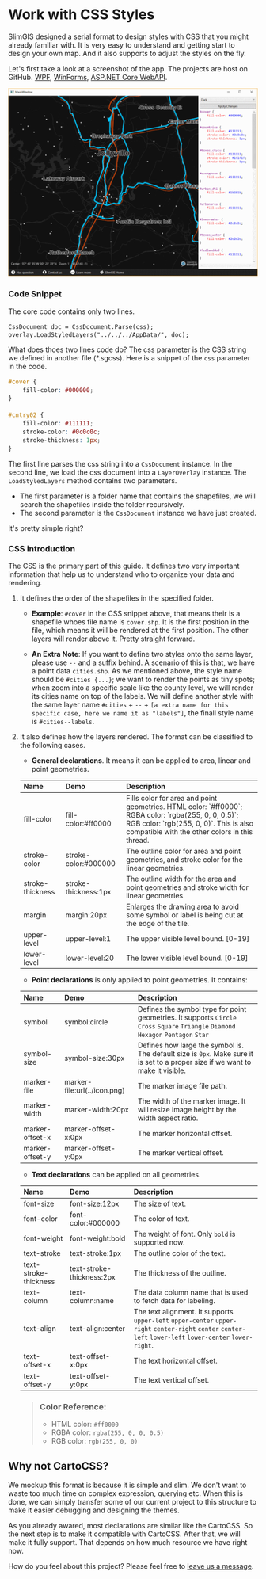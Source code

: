 # Work with CSS Styles

SlimGIS designed a serial format to design styles with CSS that you might already familiar with. It is very easy to understand and getting start to design your own map. And it also supports to adjust the styles on the fly.

Let's first take a look at a screenshot of the app. The projects are host on GitHub. [WPF](https://github.com/SlimGIS/BeautifyMapForWpf), [WinForms](https://github.com/SlimGIS/BeautifulMapForWinForms), [ASP.NET Core WebAPI](https://github.com/SlimGIS/BeautifyMap-WebAPI-DotNetCore).

![wpf-design-with-css](https://github.com/SlimGIS/BeautifyMapForWpf/raw/master/Screenshots/Screenshot-Preview.png)

### Code Snippet

The core code contains only two lines.

```
CssDocument doc = CssDocument.Parse(css);
overlay.LoadStyledLayers("../../../AppData/", doc);
```

What does thoes two lines code do? The css parameter is the CSS string we defined in another file (*.sgcss). Here is a snippet of the `css` parameter in the code.

```css
#cover {
	fill-color: #000000;
}

#cntry02 {
    fill-color: #111111;
    stroke-color: #0c0c0c;
    stroke-thickness: 1px;
}
```

The first line parses the css string into a `CssDocument` instance. In the second line, we load the css document into a `LayerOverlay` instance. The `LoadStyledLayers` method contains two parameters. 

- The first parameter is a folder name that contains the shapefiles, we will search the shapefiles inside the folder recursively.
- The second parameter is the `CssDocument` instance we have just created. 
 
It's pretty simple right?

### CSS introduction

The CSS is the primary part of this guide. It defines two very important information that help us to understand who to organize your data and rendering.

1. It defines the order of the shapefiles in the specified folder. 
    - **Example**: `#cover` in the CSS snippet above, that means their is a shapefile whoes file name is `cover.shp`. It is the first position in the file, which means it will be rendered at the first position. The other layers will render above it. Pretty straight forward. 

    - **An Extra Note**: If you want to define two styles onto the same layer, please use `--` and a suffix behind. A scenario of this is that, we have a point data `cities.shp`. As we mentioned above, the style name should be `#cities {...}`; we want to render the points as tiny spots; when zoom into a specific scale like the county level, we will render its cities name on top of the labels. We will define another style with the same layer name `#cities` + `--` + `[a extra name for this specific case, here we name it as "labels"]`, the finall style name is `#cities--labels`.
    
2. It also defines how the layers rendered. The format can be classified to the following cases.
    - **General declarations**. It means it can be applied to area, linear and point geometries.
    <table class="table table-bordered">
        <thead>
            <tr>
                <th>Name</th>
                <th>Demo</th>
                <th>Description</th>
            </tr>
        </thead>
        <tbody>
            <tr>
                <td>fill-color</td>
                <td>fill-color:#ff0000</td>
                <td>Fills color for area and point geometries. HTML color: `#ff0000`; RGBA color: `rgba(255, 0, 0, 0.5)`; RGB color: `rgb(255, 0, 0)`. This is also compatible with the other colors in this thread.</td>
            </tr>
            <tr>
                <td>stroke-color</td>
                <td>stroke-color:#000000</td>
                <td>The outline color for area and point geometries, and stroke color for the linear geometries.</td>
            </tr>
            <tr>
                <td>stroke-thickness</td>
                <td>stroke-thickness:1px</td>
                <td>The outline width for the area and point geometries and stroke width for linear geometries.</td>
            </tr>
            <tr>
                <td>margin</td>
                <td>margin:20px</td>
                <td>Enlarges the drawing area to avoid some symbol or label is being cut at the edge of the tile.</td>
            </tr>
            <tr>
                <td>upper-level</td>
                <td>upper-level:1</td>
                <td>The upper visible level bound. [0-19]</td>
            </tr>
            <tr>
                <td>lower-level</td>
                <td>lower-level:20</td>
                <td>The lower visible level bound. [0-19]</td>
            </tr>
        </tbody>
    </table>

    - **Point declarations** is only applied to point geometries. It contains:
    
    <table class="table table-bordered">
        <thead>
            <tr>
                <th>Name</th>
                <th>Demo</th>
                <th>Description</th>
            </tr>
        </thead>
        <tbody>
            <tr>
                <td>symbol</td>
                <td>symbol:circle</td>
                <td>Defines the symbol type for point geometries. It supports <code>Circle</code> <code>Cross</code> <code>Square</code> <code>Triangle</code> <code>Diamond</code> <code>Hexagon</code> <code>Pentagon</code> <code>Star</code></td>
            </tr>
            <tr>
                <td>symbol-size</td>
                <td>symbol-size:30px</td>
                <td>Defines how large the symbol is. The default size is <code>0px</code>. Make sure it is set to a proper size if we want to make it visible.</td>
            </tr>
            <tr>
                <td>marker-file</td>
                <td>marker-file:url(../icon.png)</td>
                <td>The marker image file path.</td>
            </tr>
            <tr>
                <td>marker-width</td>
                <td>marker-width:20px</td>
                <td>The width of the marker image. It will resize image height by the width aspect ratio.</td>
            </tr>
            <tr>
                <td>marker-offset-x</td>
                <td>marker-offset-x:0px</td>
                <td>The marker horizontal offset.</td>
            </tr>
            <tr>
                <td>marker-offset-y</td>
                <td>marker-offset-y:0px</td>
                <td>The marker vertical offset.</td>
            </tr>
        </tbody>
    </table>
    
    - **Text declarations** can be applied on all geometries.
    
    <table class="table table-bordered">
        <thead>
            <tr>
                <th>Name</th>
                <th>Demo</th>
                <th>Description</th>
            </tr>
        </thead>
        <tbody>
            <tr>
                <td>font-size</td>
                <td>font-size:12px</td>
                <td>The size of text.</td>
            </tr>
            <tr>
                <td>font-color</td>
                <td>font-color:#000000</td>
                <td>The color of text.</td>
            </tr>
            <tr>
                <td>font-weight</td>
                <td>font-weight:bold</td>
                <td>The weight of font. Only <code>bold</code> is supported now.</td>
            </tr>
            <tr>
                <td>text-stroke</td>
                <td>text-stroke:1px</td>
                <td>The outline color of the text.</td>
            </tr>
            <tr>
                <td>text-stroke-thickness</td>
                <td>text-stroke-thickness:2px</td>
                <td>The thickness of the outline.</td>
            </tr>
            <tr>
                <td>text-column</td>
                <td>text-column:name</td>
                <td>The data column name that is used to fetch data for labeling.</td>
            </tr>
            <tr>
                <td>text-align</td>
                <td>text-align:center</td>
                <td>The text alignment. It supports <code>upper-left</code> <code>upper-center</code> <code>upper-right</code> <code>center-right</code> <code>center</code> <code>center-left</code> <code>lower-left</code> <code>lower-center</code> <code>lower-right</code>.</td>
            </tr>
            <tr>
                <td>text-offset-x</td>
                <td>text-offset-x:0px</td>
                <td>The text horizontal offset.</td>
            </tr>
            <tr>
                <td>text-offset-y</td>
                <td>text-offset-y:0px</td>
                <td>The text vertical offset.</td>
            </tr>
        </tbody>
    </table>
        
    > ### Color Reference: 
    > - HTML color: `#ff0000` 
    > - RGBA color: `rgba(255, 0, 0, 0.5)` 
    > - RGB color: `rgb(255, 0, 0)`
    
## Why not CartoCSS?
We mockup this format is because it is simple and slim. We don't want to waste too much time on complex expression, querying etc. When this is done, we can simply transfer some of our current project to this structure to make it easier debugging and designing the themes. 

As you already awared, most declarations are similar like the CartoCSS. So the next step is to make it compatible with CartoCSS. After that, we will make it fully support. That depends on how much resource we have right now.

How do you feel about this project? Please feel free to [leave us a message](mailto:support@slimgis.com).
